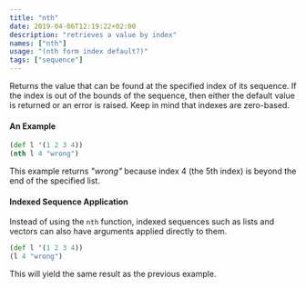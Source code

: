 ```yaml
---
title: "nth"
date: 2019-04-06T12:19:22+02:00
description: "retrieves a value by index"
names: ["nth"]
usage: "(nth form index default?)"
tags: ["sequence"]
---
```

Returns the value that can be found at the specified index of its sequence. If the index is out of the bounds of the sequence, then either the default value is returned or an error is raised. Keep in mind that indexes are zero-based.

#### An Example

```clojure
(def l '(1 2 3 4))
(nth l 4 "wrong")
```

This example returns _"wrong"_ because index 4 (the 5th index) is beyond the end of the specified list.

#### Indexed Sequence Application

Instead of using the `nth` function, indexed sequences such as lists and vectors can also have arguments applied directly to them.

```clojure
(def l '(1 2 3 4))
(l 4 "wrong")
```

This will yield the same result as the previous example.
